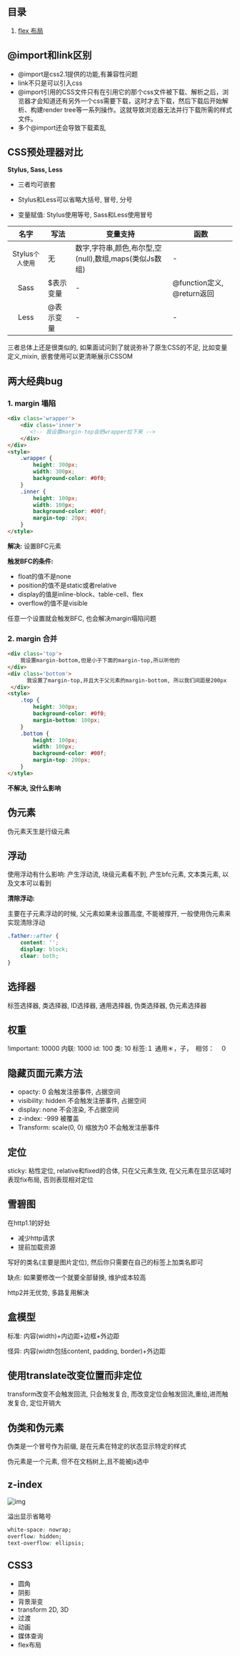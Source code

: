 ## 目录

1. [flex 布局](./flex.md)

















## @import和link区别

- @import是css2.1提供的功能,有兼容性问题
- link不只是可以引入css
- @import引用的CSS文件只有在引用它的那个css文件被下载、解析之后，浏览器才会知道还有另外一个css需要下载，这时才去下载，然后下载后开始解析、构建render tree等一系列操作。这就导致浏览器无法并行下载所需的样式文件。
- 多个@import还会导致下载紊乱

## CSS预处理器对比

**Stylus, Sass, Less**

- 三者均可嵌套

- Stylus和Less可以省略大括号, 冒号, 分号
- 变量赋值: Stylus使用等号, Sass和Less使用冒号

|       名字       | 写法      | 变量支持                                               | 函数                       |
| :--------------: | --------- | ------------------------------------------------------ | -------------------------- |
| Stylus`个人使用` | 无        | 数字,字符串,颜色,布尔型,空(null),数组,maps(类似Js数组) | -                          |
|       Sass       | $表示变量 | -                                                      | @function定义, @return返回 |
|       Less       | @表示变量 | -                                                      | -                          |

三者总体上还是很类似的, 如果面试问到了就说弥补了原生CSS的不足, 比如变量定义,mixin, 嵌套使用可以更清晰展示CSSOM



## 两大经典bug

### 1. margin 塌陷

```html
<div class='wrapper'>
    <div class='inner'>
       <!-- 我设置margin-top会把wrapper拉下来 --> 
    </div>
</div>
<style>
    .wrapper {
        height: 300px;
        width: 300px;
        background-color: #0f0;
    }
    .inner {
        height: 100px;
        width: 100px;
        background-color: #00f;
        margin-top: 20px;
    }
</style>
```

**解决:** 设置BFC元素

**触发BFC的条件:**

- float的值不是none
- position的值不是static或者relative
- display的值是inline-block、table-cell、flex
- overflow的值不是visible

任意一个设置就会触发BFC, 也会解决margin塌陷问题

### 2. margin 合并

```html
<div class='top'>
    我设置margin-bottom,但是小于下面的margin-top,所以听他的
</div>
<div class='bottom'>
      我设置了margin-top,并且大于父元素的margin-bottom, 所以我们间距是200px
 </div>
<style>
    .top {
        height: 300px;
        background-color: #0f0;
        margin-bottom: 100px;
    }
    .bottom {
        height: 100px;
        width: 100px;
        background-color: #00f;
        margin-top: 200px;
    }
</style>
```

**不解决, 没什么影响**



## 伪元素

伪元素天生是行级元素



## 浮动

使用浮动有什么影响:
产生浮动流, 块级元素看不到, 产生bfc元素, 文本类元素, 以及文本可以看到

**清除浮动:**

主要在子元素浮动的时候, 父元素如果未设置高度, 不能被撑开, 一般使用伪元素来实现清除浮动

```css
.father::after {
    content: '';
    display: block;
    clear: both;
}
```



## 选择器

标签选择器, 类选择器, ID选择器, 通用选择器, 伪类选择器, 伪元素选择器



## 权重

!important: 10000
内联: 1000
id: 100
类: 10
标签:１
通用＊，子，　相邻：　０



## 隐藏页面元素方法

- opacty: 0  会触发注册事件, 占据空间
- visibility: hidden 不会触发注册事件, 占据空间
- display: none  不会渲染, 不占据空间
- z-index: -999 被覆盖
- Transform: scale(0, 0) 缩放为0 不会触发注册事件



## 定位

sticky: 粘性定位, relative和fixed的合体, 只在父元素生效, 在父元素在显示区域时表现fix布局, 否则表现相对定位



## 雪碧图

在http1.1的好处

- 减少http请求
- 提前加载资源

写好的类名(主要是图片定位), 然后你只需要在自己的标签上加类名即可

缺点: 如果要修改一个就要全部替换, 维护成本较高

http2并无优势, 多路复用解决



## 盒模型

标准: 内容(width)+内边距+边框+外边距

怪异: 内容(width包括content, padding, border)+外边距



## 使用translate改变位置而非定位

transform改变不会触发回流, 只会触发复合, 而改变定位会触发回流,重绘,进而触发复合, 定位开销大



## 伪类和伪元素

伪类是一个冒号作为前缀, 是在元素在特定的状态显示特定的样式

伪元素是一个元素, 但不在文档树上,且不能被js选中



## z-index

![img](../../assets/CSS/z-index.jpg)

溢出显示省略号

```css
white-space: nowrap;
overflow: hidden;
text-overflow: ellipsis;
```

## CSS3

- 圆角
- 阴影
- 背景渐变
- transform 2D, 3D
- 过渡
- 动画
- 媒体查询
- flex布局

